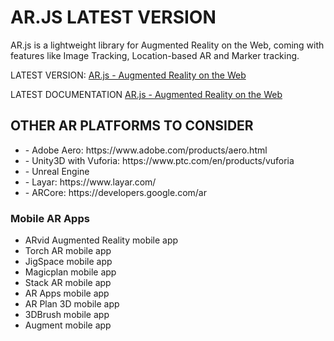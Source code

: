 <h1>AR.JS LATEST VERSION</H1>
AR.js is a lightweight library for Augmented Reality on the Web, coming with features like Image Tracking, Location-based AR and Marker tracking.

LATEST VERSION:
<a href="https://github.com/AR-js-org/AR.js">AR.js - Augmented Reality on the Web</a>

LATEST DOCUMENTATION
<a href="https://ar-js-org.github.io/AR.js-Docs/">AR.js - Augmented Reality on the Web</a>


<h2>OTHER AR PLATFORMS TO CONSIDER</H2>
<ul>
  <li>- Adobe Aero: https://www.adobe.com/products/aero.html</li>
  <li>- Unity3D with Vuforia: https://www.ptc.com/en/products/vuforia</li>
  <li>- Unreal Engine</li>
  <li>- Layar: https://www.layar.com/</li>
  <li>- ARCore: https://developers.google.com/ar</li>
</ul>

<h3>Mobile AR Apps</h3>

- ARvid Augmented Reality mobile app
- Torch AR mobile app
- JigSpace mobile app
- Magicplan mobile app
- Stack AR mobile app
- AR Apps mobile app
- AR Plan 3D mobile app
- 3DBrush mobile app
- Augment mobile app
